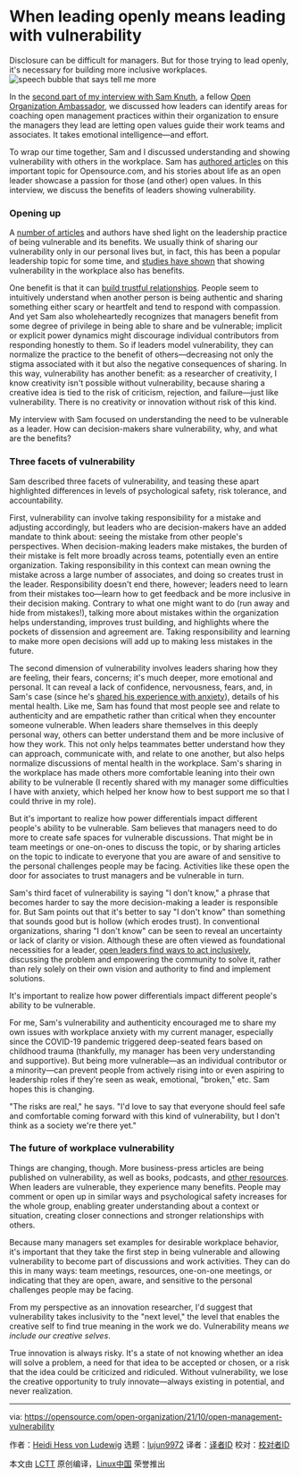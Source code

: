 [#]: subject: "When leading openly means leading with vulnerability"
[#]: via: "https://opensource.com/open-organization/21/10/open-management-vulnerability"
[#]: author: "Heidi Hess von Ludewig https://opensource.com/users/heidi-hess-von-ludewig"
[#]: collector: "lujun9972"
[#]: translator: " "
[#]: reviewer: " "
[#]: publisher: " "
[#]: url: " "

When leading openly means leading with vulnerability
======
Disclosure can be difficult for managers. But for those trying to lead
openly, it's necessary for building more inclusive workplaces.
![speech bubble that says tell me more][1]

In the [second part of my interview with Sam Knuth][2], a fellow [Open Organization Ambassador][3], we discussed how leaders can identify areas for coaching open management practices within their organization to ensure the managers they lead are letting open values guide their work teams and associates. It takes emotional intelligence—and effort.

To wrap our time together, Sam and I discussed understanding and showing vulnerability with others in the workplace. Sam has [authored articles][4] on this important topic for Opensource.com, and his stories about life as an open leader showcase a passion for those (and other) open values. In this interview, we discuss the benefits of leaders showing vulnerability.

### Opening up

A [number of articles][5] and authors have shed light on the leadership practice of being vulnerable and its benefits. We usually think of sharing our vulnerability only in our personal lives but, in fact, this has been a popular leadership topic for some time, and [studies have shown][6] that showing vulnerability in the workplace also has benefits.

One benefit is that it can [build trustful relationships][7]. People seem to intuitively understand when another person is being authentic and sharing something either scary or heartfelt and tend to respond with compassion. And yet Sam also wholeheartedly recognizes that managers benefit from some degree of privilege in being able to share and be vulnerable; implicit or explicit power dynamics might discourage individual contributors from responding honestly to them. So if leaders model vulnerability, they can normalize the practice to the benefit of others—decreasing not only the stigma associated with it but also the negative consequences of sharing. In this way, vulnerability has another benefit: as a researcher of creativity, I know creativity isn't possible without vulnerability, because sharing a creative idea is tied to the risk of criticism, rejection, and failure—just like vulnerability. There is no creativity or innovation without risk of this kind.

My interview with Sam focused on understanding the need to be vulnerable as a leader. How can decision-makers share vulnerability, why, and what are the benefits?

### Three facets of vulnerability

Sam described three facets of vulnerability, and teasing these apart highlighted differences in levels of psychological safety, risk tolerance, and accountability.

First, vulnerability can involve taking responsibility for a mistake and adjusting accordingly, but leaders who are decision-makers have an added mandate to think about: seeing the mistake from other people's perspectives. When decision-making leaders make mistakes, the burden of their mistake is felt more broadly across teams, potentially even an entire organization. Taking responsibility in this context can mean owning the mistake across a large number of associates, and doing so creates trust in the leader. Responsibility doesn't end there, however; leaders need to learn from their mistakes too—learn how to get feedback and be more inclusive in their decision making. Contrary to what one might want to do (run away and hide from mistakes!), talking more about mistakes within the organization helps understanding, improves trust building, and highlights where the pockets of dissension and agreement are. Taking responsibility and learning to make more open decisions will add up to making less mistakes in the future.

The second dimension of vulnerability involves leaders sharing how they are feeling, their fears, concerns; it's much deeper, more emotional and personal. It can reveal a lack of confidence, nervousness, fears, and, in Sam's case (since he's [shared his experience with anxiety][8]), details of his mental health. Like me, Sam has found that most people see and relate to authenticity and are empathetic rather than critical when they encounter someone vulnerable. When leaders share themselves in this deeply personal way, others can better understand them and be more inclusive of how they work. This not only helps teammates better understand how they can approach, communicate with, and relate to one another, but also helps normalize discussions of mental health in the workplace. Sam's sharing in the workplace has made others more comfortable leaning into their own ability to be vulnerable (I recently shared with my manager some difficulties I have with anxiety, which helped her know how to best support me so that I could thrive in my role).

But it's important to realize how power differentials impact different people's ability to be vulnerable. Sam believes that managers need to do more to create safe spaces for vulnerable discussions. That might be in team meetings or one-on-ones to discuss the topic, or by sharing articles on the topic to indicate to everyone that you are aware of and sensitive to the personal challenges people may be facing. Activities like these open the door for associates to trust managers and be vulnerable in turn.

Sam's third facet of vulnerability is saying "I don't know," a phrase that becomes harder to say the more decision-making a leader is responsible for. But Sam points out that it's better to say "I don't know" than something that sounds good but is hollow (which erodes trust). In conventional organizations, sharing "I don't know" can be seen to reveal an uncertainty or lack of clarity or vision. Although these are often viewed as foundational necessities for a leader, [open leaders find ways to act inclusively][9], discussing the problem and empowering the community to solve it, rather than rely solely on their own vision and authority to find and implement solutions. 

It's important to realize how power differentials impact different people's ability to be vulnerable.

For me, Sam's vulnerability and authenticity encouraged me to share my own issues with workplace anxiety with my current manager, especially since the COVID-19 pandemic triggered deep-seated fears based on childhood trauma (thankfully, my manager has been very understanding and supportive). But being more vulnerable—as an individual contributor or a minority—can prevent people from actively rising into or even aspiring to leadership roles if they're seen as weak, emotional, "broken," etc. Sam hopes this is changing.

"The risks are real," he says. "I'd love to say that everyone should feel safe and comfortable coming forward with this kind of vulnerability, but I don't think as a society we're there yet."

### The future of workplace vulnerability

Things are changing, though. More business-press articles are being published on vulnerability, as well as books, podcasts, and [other resources][10]. When leaders are vulnerable, they experience many benefits. People may comment or open up in similar ways and psychological safety increases for the whole group, enabling greater understanding about a context or situation, creating closer connections and stronger relationships with others. 

Because many managers set examples for desirable workplace behavior, it's important that they take the first step in being vulnerable and allowing vulnerability to become part of discussions and work activities. They can do this in many ways: team meetings, resources, one-on-one meetings, or indicating that they are open, aware, and sensitive to the personal challenges people may be facing.

From my perspective as an innovation researcher, I'd suggest that vulnerability takes inclusivity to the "next level," the level that enables the creative self to find true meaning in the work we do. Vulnerability means _we include our creative selves_.

True innovation is always risky. It's a state of not knowing whether an idea will solve a problem, a need for that idea to be accepted or chosen, or a risk that the idea could be criticized and ridiculed. Without vulnerability, we lose the creative opportunity to truly innovate—always existing in potential, and never realization.

--------------------------------------------------------------------------------

via: https://opensource.com/open-organization/21/10/open-management-vulnerability

作者：[Heidi Hess von Ludewig][a]
选题：[lujun9972][b]
译者：[译者ID](https://github.com/译者ID)
校对：[校对者ID](https://github.com/校对者ID)

本文由 [LCTT](https://github.com/LCTT/TranslateProject) 原创编译，[Linux中国](https://linux.cn/) 荣誉推出

[a]: https://opensource.com/users/heidi-hess-von-ludewig
[b]: https://github.com/lujun9972
[1]: https://opensource.com/sites/default/files/styles/image-full-size/public/lead-images/OSCD_MPL3_520x292_FINAL.png?itok=cp6TbjVI (speech bubble that says tell me more)
[2]: https://opensource.com/open-organization/21/9/modeling-open-management
[3]: https://github.com/open-organization/governance/blob/master/community-roster.md
[4]: https://opensource.com/users/samfw
[5]: https://www.forbes.com/sites/carleysime/2019/03/27/could-a-little-vulnerability-be-the-key-to-better-leadership/?sh=2e649cf783e8
[6]: https://hbr.org/2014/12/what-bosses-gain-by-being-vulnerable
[7]: https://www.youtube.com/watch?v=uzHRlXr5hpc
[8]: https://opensource.com/open-organization/20/2/working-anxiety-inaction-loop
[9]: https://theopenorganization.org/definition/open-leadership-definition/
[10]: https://theopenorganization.org/books/
